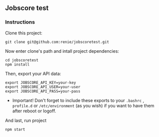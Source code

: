 ## Jobscore test

### Instructions

Clone this project:
```
git clone git@github.com:renie/jobscoretest.git
```


Now enter clone's path and intall project dependencies:

```
cd jobscoretest
npm install
```

Then, export your API data:

```
export JOBSCORE_API_KEY=your-key
export JOBSCORE_API_USER=your-user
export JOBSCORE_API_PASS=your-pass
```
* Important! Don't forget to include these exports to your `.bashrc` , `profile.d` or `/etc/environment` (as you wish) if you want to have them after reboot or logoff.

And last, run project

```
npm start
```
